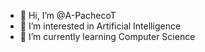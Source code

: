 - 👋 Hi, I’m @A-PachecoT
- 👀 I’m interested in Artificial Intelligence
- 🌱 I’m currently learning Computer Science

<!---
A-PachecoT/A-PachecoT is a ✨ special ✨ repository because its `README.md` (this file) appears on your GitHub profile.
You can click the Preview link to take a look at your changes.
--->

